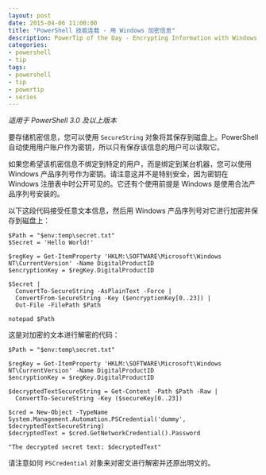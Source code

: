 ```yaml
---
layout: post
date: 2015-04-06 11:00:00
title: "PowerShell 技能连载 - 用 Windows 加密信息"
description: PowerTip of the Day - Encrypting Information with Windows ProductID
categories:
- powershell
- tip
tags:
- powershell
- tip
- powertip
- series
---
```

_适用于 PowerShell 3.0 及以上版本_

要存储机密信息，您可以使用 `SecureString` 对象将其保存到磁盘上。PowerShell 自动使用用户账户作为密钥，所以只有保存该信息的用户可以读取它。

如果您希望该机密信息不绑定到特定的用户，而是绑定到某台机器，您可以使用 Windows 产品序列号作为密钥。请注意这并不是特别安全，因为密钥在 Windows 注册表中时公开可见的。它还有个使用前提是 Windows 是使用合法产品序列号安装的。

以下这段代码接受任意文本信息，然后用 Windows 产品序列号对它进行加密并保存到磁盘上：

    $Path = "$env:temp\secret.txt"
    $Secret = 'Hello World!'

    $regKey = Get-ItemProperty 'HKLM:\SOFTWARE\Microsoft\Windows NT\CurrentVersion' -Name DigitalProductID
    $encryptionKey = $regKey.DigitalProductID

    $Secret |
      ConvertTo-SecureString -AsPlainText -Force |
      ConvertFrom-SecureString -Key ($encryptionKey[0..23]) |
      Out-File -FilePath $Path

    notepad $Path

这是对加密的文本进行解密的代码：

    $Path = "$env:temp\secret.txt"

    $regKey = Get-ItemProperty 'HKLM:\SOFTWARE\Microsoft\Windows NT\CurrentVersion' -Name DigitalProductID
    $encryptionKey = $regKey.DigitalProductID

    $decryptedTextSecureString = Get-Content -Path $Path -Raw |
      ConvertTo-SecureString -Key ($secureKey[0..23])

    $cred = New-Object -TypeName System.Management.Automation.PSCredential('dummy', $decryptedTextSecureString)
    $decryptedText = $cred.GetNetworkCredential().Password

    "The decrypted secret text: $decryptedText"

请注意如何 `PSCredential` 对象来对密文进行解密并还原出明文的。

<!--本文国际来源：[Encrypting Information with Windows ProductID](http://community.idera.com/powershell/powertips/b/tips/posts/encrypting-information-with-windows-productid)-->
